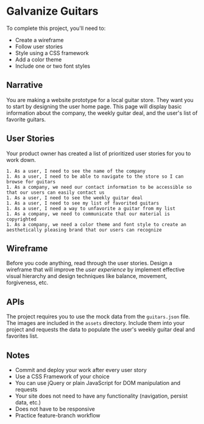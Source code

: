 # Galvanize Guitars

To complete this project, you'll need to:

- Create a wireframe
- Follow user stories
- Style using a CSS framework
- Add a color theme
- Include one or two font styles

## Narrative

You are making a website prototype for a local guitar store. They want you to start by designing 
the user home page. This page will display basic information about the company, the weekly 
guitar deal, and the user's list of favorite guitars. 

## User Stories

Your product owner has created a list of prioritized user stories for you to work down.

```
1. As a user, I need to see the name of the company
1. As a user, I need to be able to navigate to the store so I can browse for guitars
1. As a company, we need our contact information to be accessible so that our users can easily contact us 
1. As a user, I need to see the weekly guitar deal 
1. As a user, I need to see my list of favorited guitars 
1. As a user, I need a way to unfavorite a guitar from my list
1. As a company, we need to communicate that our material is copyrighted
1. As a company, we need a color theme and font style to create an aesthetically pleasing brand that our users can recognize 
```

## Wireframe

Before you code anything, read through the user stories. Design a wireframe that will improve
the *user experience* by implement effective visual hierarchy and design techniques like balance, 
movement, forgiveness, etc.

## APIs

The project requires you to use the mock data from the `guitars.json` file. The images are included
in the `assets` directory. Include them into your project and requests the data to populate the user's 
weekly guitar deal and favorites list. 

## Notes

- Commit and deploy your work after every user story
- Use a CSS Framework of your choice
- You can use jQuery or plain JavaScript for DOM manipulation and requests
- Your site does not need to have any functionality (navigation, persist data, etc.)
- Does not have to be responsive
- Practice feature-branch workflow
